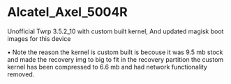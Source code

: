 # Alcatel_Axel_5004R
Unofficial Twrp 3.5.2_10 with custom built kernel, And updated magisk boot images for this device

• Note the reason the kernel is custom built is becouse it was 9.5 mb stock and made the recovery img to big to fit in the recovery partition the custom kernel has been compressed to 6.6 mb and had network functionality removed.
